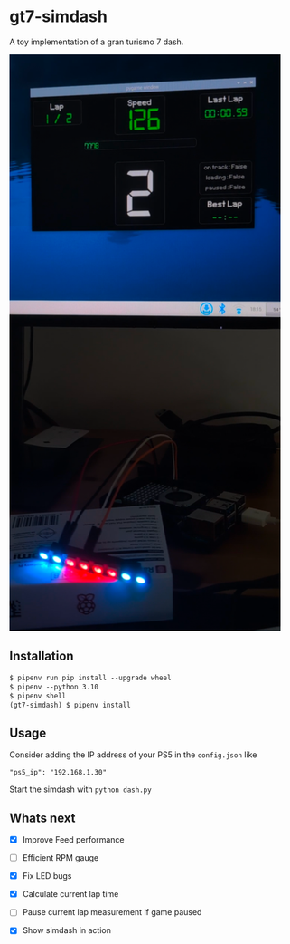 # gt7-simdash
A toy implementation of a gran turismo 7 dash.

<img width=480px src="https://raw.githubusercontent.com/chrshdl/gt7-simdash/master/gt7-simdash.png" />

Installation
-----
```
$ pipenv run pip install --upgrade wheel
$ pipenv --python 3.10
$ pipenv shell
(gt7-simdash) $ pipenv install
```
Usage
-----
Consider adding the IP address of your PS5 in the `config.json` like
```
"ps5_ip": "192.168.1.30"
```
Start the simdash with `python dash.py`

Whats next
-----
- [x] Improve Feed performance
- [ ] Efficient RPM gauge
- [x] Fix LED bugs
- [x] Calculate current lap time
- [ ] Pause current lap measurement if game paused
- [x] Show simdash in action

